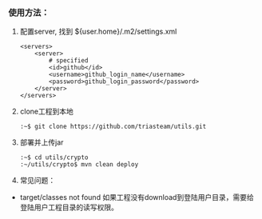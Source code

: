 ### 使用方法：
1. 配置server,  找到 ${user.home}/.m2/settings.xml
    ```
    <servers>
        <server>
            # specified
            <id>github</id>
            <username>github_login_name</username>
            <password>github_login_password</password>
        </server>
    </servers>
    ```
2. clone工程到本地
    ```
    :~$ git clone https://github.com/triasteam/utils.git
    ```
3. 部署并上传jar
    ```
    :~$ cd utils/crypto
    :~/utils/crypto$ mvn clean deploy
    ```

 4. 常见问题：
  - target/classes not found
    如果工程没有download到登陆用户目录，需要给登陆用户工程目录的读写权限。
    

